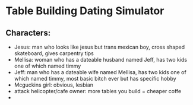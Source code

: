 # Table Building Dating Simulator

## Characters:
 - Jesus: man who looks like jesus but trans mexican boy, cross shaped skateboard, gives carpentry tips
 - Mellisa: woman who has a dateable husband named Jeff, has two kids one of which named timmy
 - Jeff: man who has a dateable wife named Mellisa, has two kids one of which named timmy, most basic bitch ever but has specific hobby
 - Mcguckins girl: obvious, lesbian
 - attack helicopter/cafe owner: more tables you build = cheaper coffe
 - 
